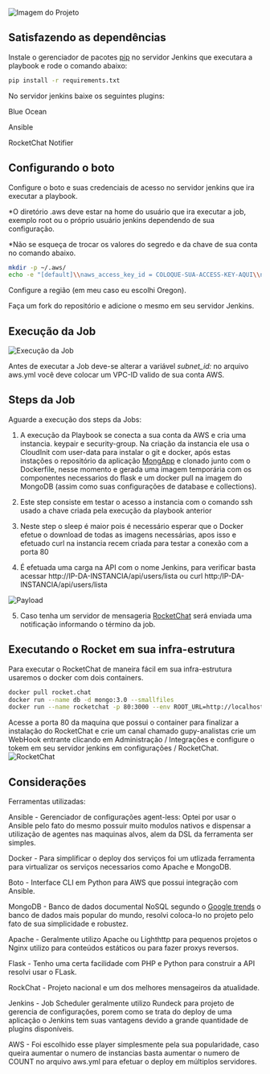 ![Imagem do Projeto](https://imagizer.imageshack.com/img922/6745/wSCLM0.png)

## Satisfazendo as dependências
Instale o gerenciador de pacotes [pip](https://pip.pypa.io/en/stable/installing/) no servidor Jenkins que executara a playbook e rode o comando abaixo:
```bash
pip install -r requirements.txt
```

No servidor jenkins baixe os seguintes plugins:

Blue Ocean

Ansible

RocketChat Notifier

## Configurando o boto


Configure o boto e suas credenciais de acesso no servidor jenkins que ira executar a playbook.

*O diretório .aws deve estar na home do usuário que ira executar a job, exemplo root ou o próprio usuário jenkins dependendo de sua configuração.

*Não se esqueça de trocar os valores do segredo e da chave de sua conta no comando abaixo.


```bash
mkdir -p ~/.aws/
echo -e "[default]\\naws_access_key_id = COLOQUE-SUA-ACCESS-KEY-AQUI\\naws_secret_access_key = COLOQUE-SUA-SECRET-ACCESS-KEY-QUI" > ~/.aws/credentials
```
Configure a região (em meu caso eu escolhi Oregon).


Faça um fork do repositório e adicione o mesmo em seu servidor Jenkins.

## Execução da Job 
![Execução da Job](https://imagizer.imageshack.com/img923/4374/wEel0t.png)

Antes de executar a Job deve-se alterar a variável *subnet_id:* no arquivo aws.yml você deve colocar um VPC-ID valido de sua conta AWS.

## Steps da Job

Aguarde a execução dos steps da Jobs:

1. A execução da Playbook se conecta a sua conta da AWS e cria uma instancia. keypair e security-group. Na criação da instancia ele usa o CloudInit com user-data para instalar o git e docker, após estas instações o repositório da aplicação [MongApp](https://github.com/andpupilo0182/MongApp/tree/Prod) e clonado junto com o Dockerfile, nesse momento e gerada uma imagem temporária com os componentes necessarios do flask e um docker pull na imagem do MongoDB (assim como suas configurações de database e collections).

2. Este step consiste em testar o acesso a instancia com o comando ssh usado a chave criada pela execução da playbook anterior

3. Neste step o sleep é maior pois é necessário esperar que o Docker efetue o download de todas as imagens necessárias, apos isso e efetuado curl na instancia recem criada para testar a conexão com a porta 80

4. É efetuada uma carga na API com o nome Jenkins, para verificar basta acessar http://IP-DA-INSTANCIA/api/users/lista ou curl http:/IP-DA-INSTANCIA/api/users/lista 


![Payload](https://imagizer.imageshack.com/img922/6677/N2rFdj.png)


5. Caso tenha um servidor de mensageria [RocketChat](https://rocket.chat/) será enviada uma notificação informando o término da job.

## Executando o Rocket em sua infra-estrutura

Para executar o RocketChat de maneira fácil em sua infra-estrutura usaremos o docker com dois containers.

```bash
docker pull rocket.chat
docker run --name db -d mongo:3.0 --smallfiles
docker run --name rocketchat -p 80:3000 --env ROOT_URL=http://localhost --link db -d rocket.chat
```

Acesse a porta 80 da maquina que possui o container para finalizar a instalação do RocketChat e crie um canal chamado gupy-analistas crie um WebHook entrante clicando em Administração / Integrações e configure o tokem em seu servidor jenkins em configurações / RocketChat.
![RocketChat](https://imagizer.imageshack.com/img922/547/gLXMDB.png)


## Considerações

Ferramentas utilizadas:


Ansible - Gerenciador de configurações agent-less: Optei por usar o Ansible pelo fato do mesmo possuir muito modulos nativos e dispensar a utilização de agentes nas maquinas alvos, alem da DSL da ferramenta ser simples.


Docker - Para simplificar o deploy dos serviços foi um utlizada ferramenta para virtualizar os serviços necessarios como Apache e MongoDB.


Boto - Interface CLI em Python para AWS que possui integração com Ansible.


MongoDB - Banco de dados documental NoSQL segundo o [Google trends](https://trends.google.com/trends/explore?date=all&q=%2Fm%2F05z_r2n,%2Fm%2F04f32m3,%2Fm%2F09gnj_f,%2Fm%2F03wfh72,Neo4j) o banco de dados mais popular do mundo, resolvi coloca-lo no projeto pelo fato de sua simplicidade e robustez.


Apache - Geralmente utilizo Apache ou Lighthttp para pequenos projetos o Nginx utilizo para conteúdos estáticos ou para fazer proxys reversos.


Flask - Tenho uma certa facilidade com PHP e Python para construir a API resolvi usar o FLask.


RockChat - Projeto nacional e um dos melhores mensageiros da atualidade.

Jenkins - Job Scheduler geralmente utilizo Rundeck para projeto de gerencia de configurações, porem como se trata do deploy de uma aplicação o Jenkins tem suas vantagens devido a grande quantidade de plugins disponíveis.

AWS - Foi escolhido esse player simplesmente pela sua popularidade, caso queira aumentar o numero de instancias basta aumentar o numero de COUNT no arquivo aws.yml para efetuar o deploy em múltiplos servidores.

